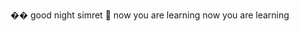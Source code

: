 ��
good night simret 🌆
n o w  
 y o u  
 a r e  
 l e a r n i n g  
 n o w  
 y o u  
 a r e  
 l e a r n i n g  
 